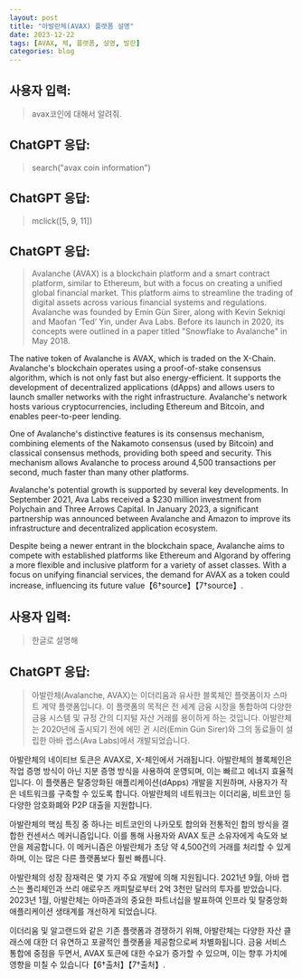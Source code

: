 ```yaml
---
layout: post
title: "아발란체(AVAX) 플랫폼 설명"
date: 2023-12-22
tags: [AVAX, 체, 플랫폼, 설명, 발란]
categories: blog
---
```


## 사용자 입력:
> avax코인에 대해서 알려줘.

## ChatGPT 응답:
> search("avax coin information")

## ChatGPT 응답:
> mclick([5, 9, 11])

## ChatGPT 응답:
> Avalanche (AVAX) is a blockchain platform and a smart contract platform, similar to Ethereum, but with a focus on creating a unified global financial market. This platform aims to streamline the trading of digital assets across various financial systems and regulations. Avalanche was founded by Emin Gün Sirer, along with Kevin Sekniqi and Maofan ‘Ted’ Yin, under Ava Labs. Before its launch in 2020, its concepts were outlined in a paper titled "Snowflake to Avalanche" in May 2018.

The native token of Avalanche is AVAX, which is traded on the X-Chain. Avalanche's blockchain operates using a proof-of-stake consensus algorithm, which is not only fast but also energy-efficient. It supports the development of decentralized applications (dApps) and allows users to launch smaller networks with the right infrastructure. Avalanche's network hosts various cryptocurrencies, including Ethereum and Bitcoin, and enables peer-to-peer lending.

One of Avalanche's distinctive features is its consensus mechanism, combining elements of the Nakamoto consensus (used by Bitcoin) and classical consensus methods, providing both speed and security. This mechanism allows Avalanche to process around 4,500 transactions per second, much faster than many other platforms.

Avalanche's potential growth is supported by several key developments. In September 2021, Ava Labs received a $230 million investment from Polychain and Three Arrows Capital. In January 2023, a significant partnership was announced between Avalanche and Amazon to improve its infrastructure and decentralized application ecosystem.

Despite being a newer entrant in the blockchain space, Avalanche aims to compete with established platforms like Ethereum and Algorand by offering a more flexible and inclusive platform for a variety of asset classes. With a focus on unifying financial services, the demand for AVAX as a token could increase, influencing its future value【6†source】【7†source】.

## 사용자 입력:
> 한글로 설명해

## ChatGPT 응답:
> 아발란체(Avalanche, AVAX)는 이더리움과 유사한 블록체인 플랫폼이자 스마트 계약 플랫폼입니다. 이 플랫폼의 목적은 전 세계 금융 시장을 통합하여 다양한 금융 시스템 및 규정 간의 디지털 자산 거래를 용이하게 하는 것입니다. 아발란체는 2020년에 출시되기 전에 에민 귄 시러(Emin Gün Sirer)와 그의 동료들이 설립한 아바 랩스(Ava Labs)에서 개발되었습니다.

아발란체의 네이티브 토큰은 AVAX로, X-체인에서 거래됩니다. 아발란체의 블록체인은 작업 증명 방식이 아닌 지분 증명 방식을 사용하여 운영되며, 이는 빠르고 에너지 효율적입니다. 이 플랫폼은 탈중앙화된 애플리케이션(dApps) 개발을 지원하며, 사용자가 작은 네트워크를 구축할 수 있도록 합니다. 아발란체의 네트워크는 이더리움, 비트코인 등 다양한 암호화폐와 P2P 대출을 지원합니다.

아발란체의 핵심 특징 중 하나는 비트코인의 나카모토 합의와 전통적인 합의 방식을 결합한 컨센서스 메커니즘입니다. 이를 통해 사용자와 AVAX 토큰 소유자에게 속도와 보안을 제공합니다. 이 메커니즘은 아발란체가 초당 약 4,500건의 거래를 처리할 수 있게 하며, 이는 많은 다른 플랫폼보다 훨씬 빠릅니다.

아발란체의 성장 잠재력은 몇 가지 주요 개발에 의해 지원됩니다. 2021년 9월, 아바 랩스는 폴리체인과 쓰리 애로우즈 캐피탈로부터 2억 3천만 달러의 투자를 받았습니다. 2023년 1월, 아발란체는 아마존과의 중요한 파트너십을 발표하여 인프라 및 탈중앙화 애플리케이션 생태계를 개선하게 되었습니다.

이더리움 및 알고랜드와 같은 기존 플랫폼과 경쟁하기 위해, 아발란체는 다양한 자산 클래스에 대한 더 유연하고 포괄적인 플랫폼을 제공함으로써 차별화됩니다. 금융 서비스 통합에 중점을 두면서, AVAX 토큰에 대한 수요가 증가할 수 있으며, 이는 향후 가치에 영향을 미칠 수 있습니다【6†출처】【7†출처】.

